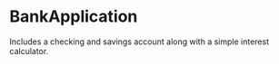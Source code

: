 # BankApplication
 Includes a checking and savings account along with a simple interest calculator.
